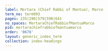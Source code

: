 ```yaml
---
label: Mortara (Chief Rabbi of Mantua), Marco
term_no: term993
pages: 235|290|579|590|641
no_spaces: MortaraChiefRabbiofMantuaMarco
pid: mortarachiefrabbiofmantuamarco
order: '0678'
layout: generic_index_term
collection: index-headings
---
```

